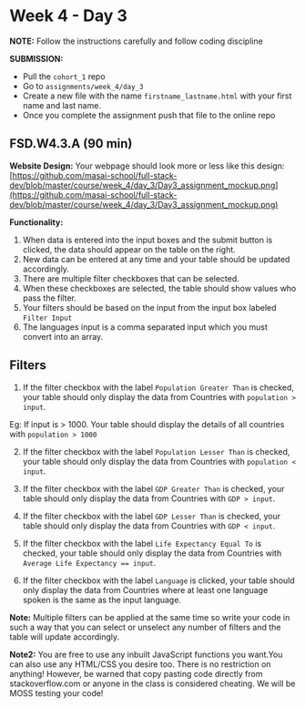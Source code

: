 # Week 4 - Day 3

**NOTE:** Follow the instructions carefully and follow coding discipline

**SUBMISSION:**

- Pull the `cohort_1` repo
- Go to `assignments/week_4/day_3` 
- Create a new file with the name `firstname_lastname.html` with your first name and last name.
- Once you complete the assignment push that file to the online repo

## FSD.W4.3.A (90 min)

**Website Design:**
Your webpage should look more or less like this design: [https://github.com/masai-school/full-stack-dev/blob/master/course/week_4/day_3/Day3_assignment_mockup.png](https://github.com/masai-school/full-stack-dev/blob/master/course/week_4/day_3/Day3_assignment_mockup.png)

**Functionality:**

1. When data is entered into the input boxes and the submit button is clicked, the data should appear on the table on the right.
2. New data can be entered at any time and your table should be updated accordingly. 
3. There are multiple filter checkboxes that can be selected.
4. When these checkboxes are selected, the table should show values who pass the filter.
5. Your filters should be based on the input from the input box labeled `Filter Input`
6. The languages input is a comma separated input which you must convert into an array.

## Filters

1. If the filter checkbox with the label `Population Greater Than` is checked, your table should only display the data from Countries with `population > input`. 

Eg: If input is > 1000. Your table should display the details of all countries with `population > 1000`

2. If the filter checkbox with the label `Population Lesser Than` is checked, your table should only display the data from Countries with `population < input`. 

3. If the filter checkbox with the label `GDP Greater Than` is checked, your table should only display the data from Countries with `GDP > input`. 

4. If the filter checkbox with the label `GDP Lesser Than` is checked, your table should only display the data from Countries with `GDP < input`.

5. If the filter checkbox with the label `Life Expectancy Equal To` is checked, your table should only display the data from Countries with `Average Life Expectancy == input`.

6. If the filter checkbox with the label `Language` is clicked, your table should only display the data from Countries where at least one language spoken is the same as the input language.    

**Note:** Multiple filters can be applied at the same time so write your code in such a way that you can select or unselect any number of filters and the table will update accordingly. 

**Note2:** You are free to use any inbuilt JavaScript functions you want.You can also use any HTML/CSS you desire too. There is no restriction on anything!
However, be warned that copy pasting code directly from stackoverflow.com or anyone in the class is considered cheating. We will be MOSS testing your code!


